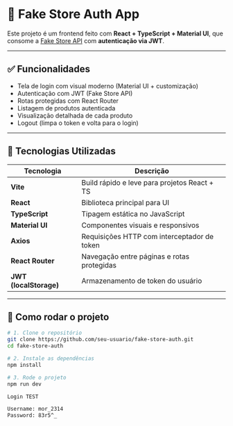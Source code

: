 # 🛒 Fake Store Auth App

Este projeto é um frontend feito com **React + TypeScript + Material UI**, que consome a [Fake Store API](https://fakestoreapi.com/) com **autenticação via JWT**.

---

## ✅ Funcionalidades

- Tela de login com visual moderno (Material UI + customização)
- Autenticação com JWT (Fake Store API)
- Rotas protegidas com React Router
- Listagem de produtos autenticada
- Visualização detalhada de cada produto
- Logout (limpa o token e volta para o login)

---

## 🧰 Tecnologias Utilizadas

| Tecnologia        | Descrição                                         |
|-------------------|---------------------------------------------------|
| **Vite**          | Build rápido e leve para projetos React + TS      |
| **React**         | Biblioteca principal para UI                      |
| **TypeScript**    | Tipagem estática no JavaScript                    |
| **Material UI**   | Componentes visuais e responsivos                 |
| **Axios**         | Requisições HTTP com interceptador de token       |
| **React Router**  | Navegação entre páginas e rotas protegidas        |
| **JWT (localStorage)** | Armazenamento de token do usuário              |

---

## 🚀 Como rodar o projeto

```bash
# 1. Clone o repositório
git clone https://github.com/seu-usuario/fake-store-auth.git
cd fake-store-auth

# 2. Instale as dependências
npm install

# 3. Rode o projeto
npm run dev

Login TEST

Username: mor_2314
Password: 83r5^_
